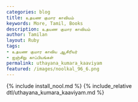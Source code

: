 ```yaml
---  
categories: blog  
title: உதயண குமார காவியம்
keywords: More, Tamil, Books  
description: உதயண குமார காவியம்
author: Tamilan  
layout: Ruby  
tags:     
- உதயண குமார காவிய ஆசிரியர்
- ஐஞ்சிறு காப்பியங்கள்
permalink: uthayana_kumara_kaaviyam  
featured: /images/noolkal_96_6.png  
---  
```

{% include install_nool.md %} 
{% include_relative dtl/uthayana_kumara_kaaviyam.md %} 
